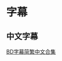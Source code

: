 # 字幕

## 中文字幕

[BD字幕简繁中文合集](https://github.com/Nekomoekissaten-SUB/Nekomoekissaten-Storage/releases/download/subtitles_pkg/Sayoasa_BD_zho.7z)
